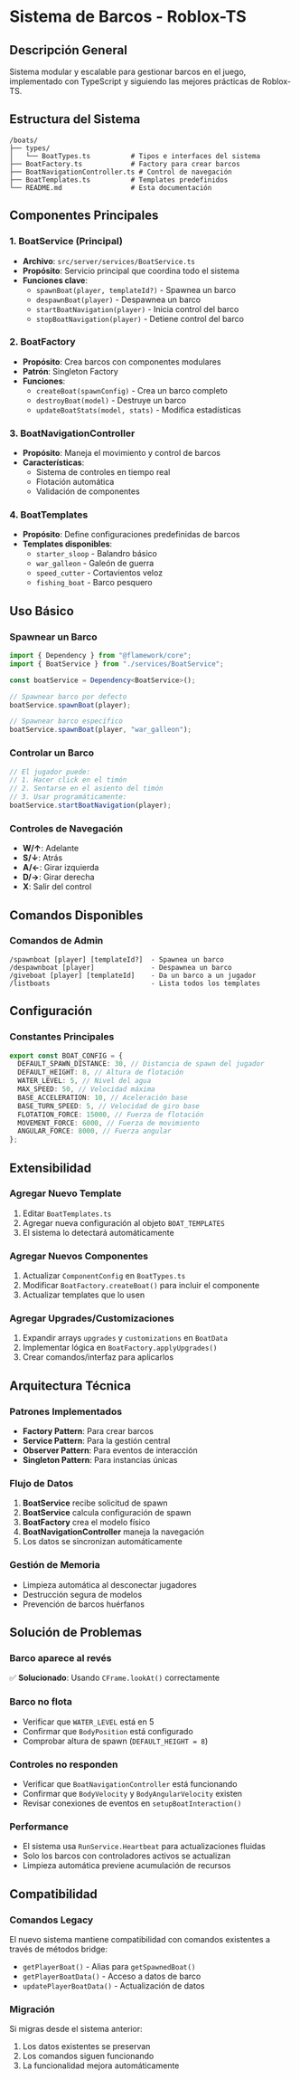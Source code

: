 # Sistema de Barcos - Roblox-TS

## Descripción General

Sistema modular y escalable para gestionar barcos en el juego, implementado con TypeScript y siguiendo las mejores prácticas de Roblox-TS.

## Estructura del Sistema

```
/boats/
├── types/
│   └── BoatTypes.ts          # Tipos e interfaces del sistema
├── BoatFactory.ts            # Factory para crear barcos
├── BoatNavigationController.ts # Control de navegación
├── BoatTemplates.ts          # Templates predefinidos
└── README.md                 # Esta documentación
```

## Componentes Principales

### 1. BoatService (Principal)

- **Archivo**: `src/server/services/BoatService.ts`
- **Propósito**: Servicio principal que coordina todo el sistema
- **Funciones clave**:
  - `spawnBoat(player, templateId?)` - Spawnea un barco
  - `despawnBoat(player)` - Despawnea un barco
  - `startBoatNavigation(player)` - Inicia control del barco
  - `stopBoatNavigation(player)` - Detiene control del barco

### 2. BoatFactory

- **Propósito**: Crea barcos con componentes modulares
- **Patrón**: Singleton Factory
- **Funciones**:
  - `createBoat(spawnConfig)` - Crea un barco completo
  - `destroyBoat(model)` - Destruye un barco
  - `updateBoatStats(model, stats)` - Modifica estadísticas

### 3. BoatNavigationController

- **Propósito**: Maneja el movimiento y control de barcos
- **Características**:
  - Sistema de controles en tiempo real
  - Flotación automática
  - Validación de componentes

### 4. BoatTemplates

- **Propósito**: Define configuraciones predefinidas de barcos
- **Templates disponibles**:
  - `starter_sloop` - Balandro básico
  - `war_galleon` - Galeón de guerra
  - `speed_cutter` - Cortavientos veloz
  - `fishing_boat` - Barco pesquero

## Uso Básico

### Spawnear un Barco

```typescript
import { Dependency } from "@flamework/core";
import { BoatService } from "./services/BoatService";

const boatService = Dependency<BoatService>();

// Spawnear barco por defecto
boatService.spawnBoat(player);

// Spawnear barco específico
boatService.spawnBoat(player, "war_galleon");
```

### Controlar un Barco

```typescript
// El jugador puede:
// 1. Hacer click en el timón
// 2. Sentarse en el asiento del timón
// 3. Usar programáticamente:
boatService.startBoatNavigation(player);
```

### Controles de Navegación

- **W/↑**: Adelante
- **S/↓**: Atrás
- **A/←**: Girar izquierda
- **D/→**: Girar derecha
- **X**: Salir del control

## Comandos Disponibles

### Comandos de Admin

```
/spawnboat [player] [templateId?]  - Spawnea un barco
/despawnboat [player]              - Despawnea un barco
/giveboat [player] [templateId]    - Da un barco a un jugador
/listboats                         - Lista todos los templates
```

## Configuración

### Constantes Principales

```typescript
export const BOAT_CONFIG = {
  DEFAULT_SPAWN_DISTANCE: 30, // Distancia de spawn del jugador
  DEFAULT_HEIGHT: 8, // Altura de flotación
  WATER_LEVEL: 5, // Nivel del agua
  MAX_SPEED: 50, // Velocidad máxima
  BASE_ACCELERATION: 10, // Aceleración base
  BASE_TURN_SPEED: 5, // Velocidad de giro base
  FLOTATION_FORCE: 15000, // Fuerza de flotación
  MOVEMENT_FORCE: 6000, // Fuerza de movimiento
  ANGULAR_FORCE: 8000, // Fuerza angular
};
```

## Extensibilidad

### Agregar Nuevo Template

1. Editar `BoatTemplates.ts`
2. Agregar nueva configuración al objeto `BOAT_TEMPLATES`
3. El sistema lo detectará automáticamente

### Agregar Nuevos Componentes

1. Actualizar `ComponentConfig` en `BoatTypes.ts`
2. Modificar `BoatFactory.createBoat()` para incluir el componente
3. Actualizar templates que lo usen

### Agregar Upgrades/Customizaciones

1. Expandir arrays `upgrades` y `customizations` en `BoatData`
2. Implementar lógica en `BoatFactory.applyUpgrades()`
3. Crear comandos/interfaz para aplicarlos

## Arquitectura Técnica

### Patrones Implementados

- **Factory Pattern**: Para crear barcos
- **Service Pattern**: Para la gestión central
- **Observer Pattern**: Para eventos de interacción
- **Singleton Pattern**: Para instancias únicas

### Flujo de Datos

1. **BoatService** recibe solicitud de spawn
2. **BoatService** calcula configuración de spawn
3. **BoatFactory** crea el modelo físico
4. **BoatNavigationController** maneja la navegación
5. Los datos se sincronizan automáticamente

### Gestión de Memoria

- Limpieza automática al desconectar jugadores
- Destrucción segura de modelos
- Prevención de barcos huérfanos

## Solución de Problemas

### Barco aparece al revés

✅ **Solucionado**: Usando `CFrame.lookAt()` correctamente

### Barco no flota

- Verificar que `WATER_LEVEL` está en 5
- Confirmar que `BodyPosition` está configurado
- Comprobar altura de spawn (`DEFAULT_HEIGHT = 8`)

### Controles no responden

- Verificar que `BoatNavigationController` está funcionando
- Confirmar que `BodyVelocity` y `BodyAngularVelocity` existen
- Revisar conexiones de eventos en `setupBoatInteraction()`

### Performance

- El sistema usa `RunService.Heartbeat` para actualizaciones fluidas
- Solo los barcos con controladores activos se actualizan
- Limpieza automática previene acumulación de recursos

## Compatibilidad

### Comandos Legacy

El nuevo sistema mantiene compatibilidad con comandos existentes a través de métodos bridge:

- `getPlayerBoat()` - Alias para `getSpawnedBoat()`
- `getPlayerBoatData()` - Acceso a datos de barco
- `updatePlayerBoatData()` - Actualización de datos

### Migración

Si migras desde el sistema anterior:

1. Los datos existentes se preservan
2. Los comandos siguen funcionando
3. La funcionalidad mejora automáticamente

